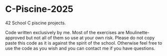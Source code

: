 # C-Piscine-2025
42 School C piscine projects.

Code written exclusively by me. Most of the exercises are Moulinette-approved but not all of them so use at your own risk. Please do not copy paste this code as it is against the spirit of the school.
Otherwise feel free to use the code as you wish and you can contact me if you have questions.
